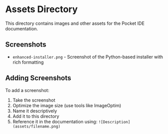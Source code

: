 # Assets Directory

This directory contains images and other assets for the Pocket IDE documentation.

## Screenshots

- `enhanced-installer.png` - Screenshot of the Python-based installer with rich formatting

## Adding Screenshots

To add a screenshot:

1. Take the screenshot
2. Optimize the image size (use tools like ImageOptim)
3. Name it descriptively
4. Add it to this directory
5. Reference it in the documentation using: `![Description](assets/filename.png)`
